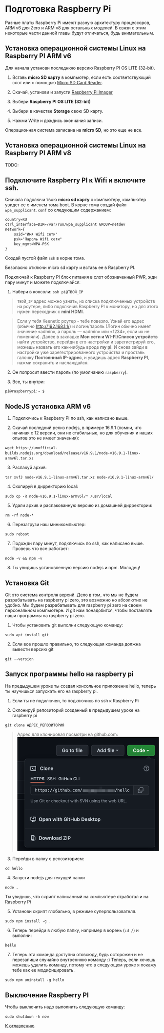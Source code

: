 # Подготовка Raspberry Pi

Разные платы Raspberry Pi имеют разную архитектуру процессоров, ARM v6 для Zero и ARM v8 для остальных моделей. В связи с этим некоторые части данной главы будут отличаться, будь внимательным.

## Установка операционной системы Linux на Raspberry PI ARM v6

Для начала установи последнюю версию Raspberry PI OS LITE (32-bit).

1. Вставь **micro SD карту** в компьютер, если есть соответствующий слот или с помощью [Micro SD Card Reader](https://aliexpress.ru/item/1005002256132372.html).

2. Скачай, установи и запусти [Raspberry Pi Imager](https://www.raspberrypi.org/software/)

3. Выбери **Raspberry PI OS LITE (32-bit)**

4. Выбери в качестве **Storage** свою SD карту.

5. Нажми Write и дождись окончания записи.

Операционная система записана на **micro SD**, но это еще не все.

## Установка операционной системы Linux на Raspberry PI ARM v8

TODO:

## Подключите Raspberry PI к Wifi и включите ssh.

Сначала подключи твою **micro sd карту** к компьютеру, компьютер увидет ее с именем тома boot. В корне тома создай файл `wpa_supplicant.conf` со следующим содержанием:
```
country=RU
ctrl_interface=DIR=/var/run/wpa_supplicant GROUP=netdev
network={
    ssid="Имя Wifi сети"
    psk="Пароль Wifi сети"
    key_mgmt=WPA-PSK
}
```

Создай пустой файл `ssh` в корне тома.

Безопасно отключи micro sd карту и вставь ее в Raspberry PI.

Подключай к Raspberry PI блок питания в слот обозначенный PWR, жди пару минут и можете подключайся:

1. Набери в консоли: `ssh pi@ТВОЙ_IP`

> `ТВОЙ_IP` адрес можно узнать, из списка подключенных устройств на роутере, либо подключив Raspberry PI к монитору, но для этого нужен переходник с **mini HDMI**.

> Если у тебя Keenetic роутер - тебе повезло. Узнай его адрес (обычно http://192.168.1.1/) и логин/пароль (Логин обычно имеет значение «admin», а пароль — «admin» или «1234», если их не поменяли).
Далее в закладке  **Мои сети и WI-FI/Список устройств** найти устройство, перейди в его настройки и зарегистрируй его, можешь назвать его как-нибудь вроде **my pi**. И снова зайди в настройки уже зарегестрированного устройства и проставь галочку **Постоянный IP-адрес**, и увидишь адрес **Raspberry PI**, нажми сохранить и наслаждайся.

2. Он попросит ввести пароль (по умолчанию `raspberry`).

3. Все, ты внутри:

```
pi@raspberrypi:~ $
```

## NodeJS установка ARM v6

1. Подключись к Raspberry PI по ssh, как написано выше.

2. Скачай последний релиз nodejs, в примере 16.9.1 (помни, что начиная с 12 версии, они не стабильные, но для обучения и наших опытов это не имеет значения):

`wget https://unofficial-builds.nodejs.org/download/release/v16.9.1/node-v16.9.1-linux-armv6l.tar.xz`

3. Распакуй архив:

`tar xvfJ node-v16.9.1-linux-armv6l.tar.xz node-v16.9.1-linux-armv6l/`

4. Скопируй в дирректорию local:

`sudo cp -R node-v16.9.1-linux-armv6l/* /usr/local`

5. Удали архив и распакованную версию из домашней дирректории:

`rm -rf node-*`

6. Перезагрузи наш миникомпьютер:

`sudo reboot`

7. Подожди пару минут, подключись по ssh, как написано выше. Проверь что все работает:

`node -v && npm -v`

8. Ты увидишь установленную версию nodejs и npm. Молодец!

## Установка Git

Git это система контроля версий. Дело в том, что мы не будем разрабатывать на raspberry pi zero, это возможно но абсолютно не удобно. Мы будем разрабатывать для raspberry pi zero на своем персональном компьютере. И git нам понадобится, чтобы поставлять наши программы на raspberry pi zero.

1. Чтобы установить git выполни следующую команду:

`sudo apt install git`

2. Если все прошло правильно, то следующая команда должна вывести версию git

`git --version`

## Запуск программы hello на raspberry pi

На предыдушем уроке ты создал консольное приложение hello, теперь ты научишься запускать его на raspberry pi.

1. Если ты не подключен, то подключись по ssh к Raspberry Pi

2. Склонируй репозиторий созданный в предыдущем уроке на raspberry pi

`git clone АДРЕС_РЕПОЗИТОРИЯ`

> Адрес для клонировая посмотри на github.com:
![Скопировать адрес](003/repository-address.png)

3. Перейди в папку с репозиторием:

`cd hello`

4. Запусти nodejs для текущей папки

`node .`

Ты увидишь, что скрипт написанный на компьютере отработал и на Raspberry Pi

5. Установи скрипт глобально, в режиме суперпользователя.

`sudo npm install -g .`

6. Теперь перейди в любую папку, например в корень (`cd /`) и выполни:

`hello`

7. Теперь эта команда доступна отовсюду, будь осторожен и не перезапиши случайно внутреннюю команду :) Теперь, если хочешь можешь удалить команду, потому что в следующем уроке я покажу тебе как ее модифицировать.

`sudo npm uninstall -g hello`

## Выключение Raspberry PI

Чтобы выключить надо выполнить следующую команду:

`sudo shutdown -h now`

[К оглавлению](../index.md)
